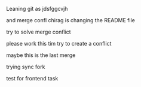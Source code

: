 Leaning git as jdsfggcvjh


and merge confl
chirag is changing the README file

try to solve merge conflict


please work this tim
try to create a conflict

maybe this is the last merge

trying sync fork

test for frontend task

